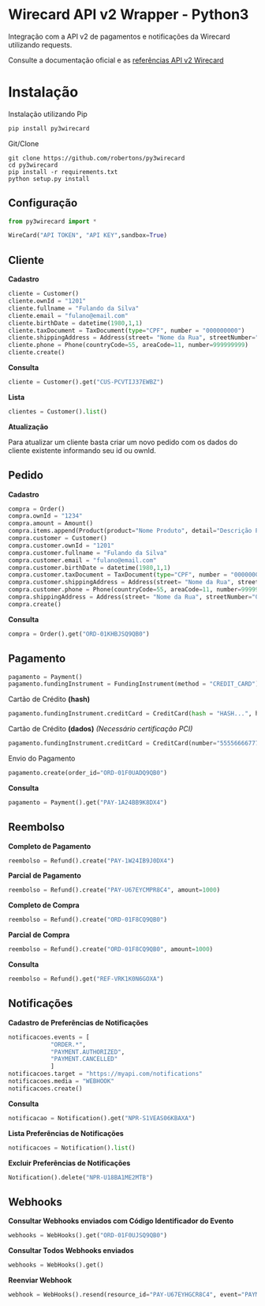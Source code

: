 
# Wirecard API v2 Wrapper - Python3

Integração com a API v2 de pagamentos e notificações da  Wirecard utilizando requests.

Consulte a documentação oficial e as [referências API v2 Wirecard](https://dev.wirecard.com.br/reference)


# Instalação
Instalação utilizando Pip
```bash
pip install py3wirecard
```
Git/Clone
```
git clone https://github.com/robertons/py3wirecard
cd py3wirecard
pip install -r requirements.txt
python setup.py install
```

## Configuração

```python
from py3wirecard import *

WireCard("API TOKEN", "API KEY",sandbox=True)
```
## Cliente

**Cadastro**

```python
cliente = Customer()
cliente.ownId = "1201"
cliente.fullname = "Fulando da Silva"
cliente.email = "fulano@email.com"
cliente.birthDate = datetime(1980,1,1)
cliente.taxDocument = TaxDocument(type="CPF", number = "000000000")
cliente.shippingAddress = Address(street= "Nome da Rua", streetNumber="01", complement="SN", district="Bairro", city="Cidade", state="UF", zipCode=00000000, country="BRA")
cliente.phone = Phone(countryCode=55, areaCode=11, number=999999999)
cliente.create()
```
**Consulta**

```python
cliente = Customer().get("CUS-PCVTIJ37EWBZ")
```
**Lista**

```python
clientes = Customer().list()
```
**Atualização**

Para atualizar um cliente basta criar um novo pedido com os dados do cliente existente informando seu id ou ownId.

## Pedido

**Cadastro**

```python
compra = Order()
compra.ownId = "1234"
compra.amount = Amount()
compra.items.append(Product(product="Nome Produto", detail="Descrição Produto", quantity=1, price=23999))
compra.customer = Customer()
compra.customer.ownId = "1201"
compra.customer.fullname = "Fulando da Silva"
compra.customer.email = "fulano@email.com"
compra.customer.birthDate = datetime(1980,1,1)
compra.customer.taxDocument = TaxDocument(type="CPF", number = "000000000")
compra.customer.shippingAddress = Address(street= "Nome da Rua", streetNumber="01", complement="SN", district="Bairro", city="Cidade", state="UF", zipCode=00000000, country="BRA")
compra.customer.phone = Phone(countryCode=55, areaCode=11, number=999999999)
compra.shippingAddress = Address(street= "Nome da Rua", streetNumber="01", complement="SN", district="Bairro", city="Cidade", state="UF", zipCode=00000000, country="BRA")
compra.create()
```

**Consulta**

```python
compra = Order().get("ORD-01KHBJSQ9QB0")
```

## Pagamento

```python
pagamento = Payment()
pagamento.fundingInstrument = FundingInstrument(method = "CREDIT_CARD")
```
Cartão de Crédito **(hash)**
```python
pagamento.fundingInstrument.creditCard = CreditCard(hash = "HASH...", holder = Holder(fullname = "Fulando da Silva", TaxDocument(type="CPF", number = "000000000"), phone =  Phone(countryCode=55, areaCode=11, number=999999999), birthdate =  datetime(1980,1,1)))
```

Cartão de Crédito  **(dados)** *(Necessário certificação PCI)*
```python
pagamento.fundingInstrument.creditCard = CreditCard(number="5555666677778884", expirationMonth="06", expirationYear="2022", cvc="123", holder = Holder(fullname = "Fulando da Silva", TaxDocument(type="CPF", number = "000000000"), phone =  Phone(countryCode=55, areaCode=11, number=999999999), birthdate =  datetime(1980,1,1)))
```
Envio do Pagamento
```python
pagamento.create(order_id="ORD-01F0UADQ9QB0")
```
**Consulta**

```python
pagamento = Payment().get("PAY-1A24BB9K8DX4")
```
## Reembolso
**Completo de Pagamento**
```python
reembolso = Refund().create("PAY-1W24IB9J0DX4")
```
**Parcial de Pagamento**
```python
reembolso = Refund().create("PAY-U67EYCMPR8C4", amount=1000)
```
**Completo de Compra**
```python
reembolso = Refund().create("ORD-01F8CQ9QB0")
```
**Parcial de Compra**
```python
reembolso = Refund().create("ORD-01F8CQ9QB0", amount=1000)
```
**Consulta**
```python
reembolso = Refund().get("REF-VRK1K0N6GOXA")
```
## Notificações

**Cadastro de Preferências de Notificações**
```python
notificacoes.events = [
            "ORDER.*",
            "PAYMENT.AUTHORIZED",
            "PAYMENT.CANCELLED"
            ]
notificacoes.target = "https://myapi.com/notifications"
notificacoes.media = "WEBHOOK"
notificacoes.create()
```
**Consulta**
```python
notificacao = Notification().get("NPR-S1VEAS06KBAXA")
```
**Lista Preferências de Notificações**
```python
notificacoes = Notification().list()
```
**Excluir Preferências de Notificações**
```python
Notification().delete("NPR-U18BA1ME2MTB")
```
## Webhooks
**Consultar Webhooks enviados com Código Identificador do Evento**
```python
webhooks = WebHooks().get("ORD-01F0UJSQ9QB0")
```
**Consultar Todos Webhooks enviados**
```python
webhooks = WebHooks().get()
```
**Reenviar Webhook**
```python
webhook = WebHooks().resend(resource_id="PAY-U67EYHGCR8C4", event="PAYMENT.AUTHORIZED")
```
